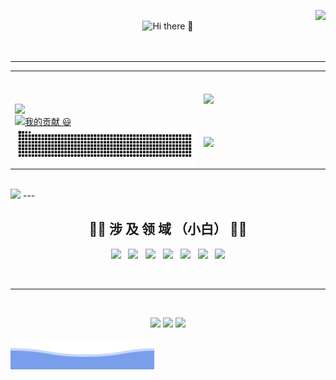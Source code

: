 <!--# Hi there 👋-->
<p align="center">
    <img src="https://weather-icon.journeyad.repl.co/@hunan?v=1" align="right"><br>
    <img src="https://readme-typing-svg.herokuapp.com?font=Microsoft+Yahei&size=40&color=38C2FFFF&vCenter=true&lines=Hi+there+%F0%9F%91%8B" 
       alt="Hi there 👋" />
<br>
<br>
<br>
</p>

---



<table align="center">
<tr>
<!--功勋墙-->
<td width="60%" border="none">
  <a href="https://github.com/xiaoji235">
    <img src="https://github-readme-stats.vercel.app/api?username=xiaoji235&theme=gruvbox&show_icons=true" style="max-width: 100%;display: flex;float: left;margin-top: 50px;"/>
<br>
<br>
<br>
<br>
<!--### 我的贡献 😃-->
    <img src="https://readme-typing-svg.herokuapp.com?font=Microsoft+Yahei&size=30&color=2C974B&vCenter=true&lines=%E6%88%91%E7%9A%84%E8%B4%A1%E7%8C%AE+%F0%9F%98%83" 
       alt="我的贡献 😃" />
<!--贪吃蛇-->   
    <a href="https://github.com/marketplace/actions/generate-snake-game-from-github-contribution-grid">
    <img src="https://raw.githubusercontent.com/xiaoji235/xiaoji235/output/github-contribution-grid-snake.svg" align="center" alt="Contribution eating Snake" />
    </a>
</td>
 
 
 <!--ralsei-->
 <td width="40%">
 <img src="https://dl.img.timecdn.cn/2022/01/25/ralsei.gif!h.webp" align="center" width="300px"/>
<br>
<br>
<br>
<br>
 <!--计数牌-->
<img src="https://stats.justsong.cn/api/bilibili/?id=420259074" align="center">
 </td>
</tr>
</table>
<br>
<a href="https://xiaoji235.github.io"/><img src="https://img.shields.io/badge/%E6%88%91%E7%9A%84%E4%B8%BB%E9%A1%B5-2300843e?style=for-the-badge&logo=&logoColor=white" width="50%"/></a>
---
<br>
<h2 align="center">
  👨‍💻   涉 及 领 域 （小白）  👨‍💻
 </h2>
 <p align="center">
<a href="#"/><img src="https://cdn.jsdelivr.net/gh/devicons/devicon/icons/photoshop/photoshop-plain.svg" width="40"/></a>&nbsp;&nbsp;
<a href="#"/><img src="https://cdn.jsdelivr.net/gh/devicons/devicon/icons/raspberrypi/raspberrypi-original.svg" width="40"/></a>&nbsp;&nbsp;
<a href="#"/><img src="https://cdn.jsdelivr.net/gh/devicons/devicon/icons/css3/css3-original.svg" width="40"/></a>&nbsp;&nbsp;
<a href="#"/><img src="https://cdn.jsdelivr.net/gh/devicons/devicon/icons/chrome/chrome-original.svg" width="40"/></a>&nbsp;&nbsp;
<a href="#"/><img src="https://cdn.jsdelivr.net/gh/devicons/devicon/icons/windows8/windows8-original.svg" width="40"/></a>&nbsp;&nbsp;
<a href="#"/><img src="https://cdn.jsdelivr.net/gh/devicons/devicon/icons/github/github-original.svg" width="40"/></a>&nbsp;&nbsp;
<a href="#"/><img src="https://cdn.jsdelivr.net/gh/devicons/devicon/icons/wordpress/wordpress-original.svg" width="40"/></a>
</p>
<br>

---
<br>
<!--计数君-->
<p align="center"> 
<img src="https://readme-typing-svg.herokuapp.com/?font=microsoft+yahei&size=30&center=true&vCenter=true&width=180&height=33&lines=%E6%82%A8%E6%98%AF%E8%BF%99%E9%87%8C%E7%9A%84%E7%AC%AC" style="max-width: 100%;">
  <img src="https://profile-counter.glitch.me/xiaoji235/count.svg" />
    <img src="https://readme-typing-svg.herokuapp.com/?font=microsoft+yahei&size=30&center=true&vCenter=true&width=230&height=33&lines=%E4%BD%8DGuest%EF%BC%81%E6%AC%A2%E8%BF%8E%EF%BC%81" style="max-width: 100%;">
</p>
  
![buttom wave](https://github.com/xiaoji235/xiaoji235/blob/main/wave.svg?raw=true)
